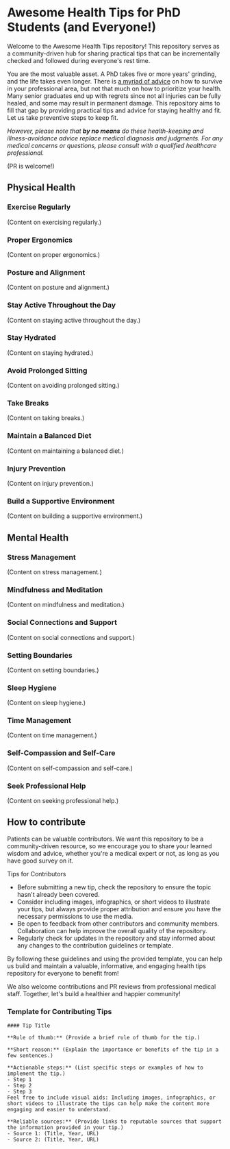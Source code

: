 # Awesome Health Tips for PhD Students (and Everyone!)
Welcome to the Awesome Health Tips repository! This repository serves as a community-driven hub for sharing practical tips that can be incrementally checked and followed during everyone's rest time. 

You are the most valuable asset. A PhD takes five or more years' grinding, and the life takes even longer. There is [a myriad of advice](https://github.com/pliang279/awesome-phd-advice) on how to survive in your professional area, but not that much on how to prioritize your health. Many senior graduates end up with regrets since not all injuries can be fully healed, and some may result in permanent damage. This repository aims to fill that gap by providing practical tips and advice for staying healthy and fit. Let us take preventive steps to keep fit.

*However, please note that **by no means** do these health-keeping and illness-avoidance advice replace medical diagnosis and judgments. For any medical concerns or questions, please consult with a qualified healthcare professional.*

(PR is welcome!)
## Physical Health
### Exercise Regularly
(Content on exercising regularly.)

### Proper Ergonomics
(Content on proper ergonomics.)

### Posture and Alignment
(Content on posture and alignment.)

### Stay Active Throughout the Day
(Content on staying active throughout the day.)

### Stay Hydrated
(Content on staying hydrated.)

### Avoid Prolonged Sitting
(Content on avoiding prolonged sitting.)

### Take Breaks
(Content on taking breaks.)

### Maintain a Balanced Diet
(Content on maintaining a balanced diet.)

### Injury Prevention
(Content on injury prevention.)

### Build a Supportive Environment
(Content on building a supportive environment.)

## Mental Health

### Stress Management
(Content on stress management.)

### Mindfulness and Meditation
(Content on mindfulness and meditation.)

### Social Connections and Support
(Content on social connections and support.)

### Setting Boundaries
(Content on setting boundaries.)

### Sleep Hygiene
(Content on sleep hygiene.)

### Time Management
(Content on time management.)

### Self-Compassion and Self-Care
(Content on self-compassion and self-care.)

### Seek Professional Help
(Content on seeking professional help.)

## How to contribute
Patients can be valuable contributors. We want this repository to be a community-driven resource, so we encourage you to share your learned wisdom and advice, whether you're a medical expert or not, as long as you have good survey on it.

Tips for Contributors
- Before submitting a new tip, check the repository to ensure the topic hasn't already been covered.
- Consider including images, infographics, or short videos to illustrate your tips, but always provide proper attribution and ensure you have the necessary permissions to use the media.
- Be open to feedback from other contributors and community members. Collaboration can help improve the overall quality of the repository.
- Regularly check for updates in the repository and stay informed about any changes to the contribution guidelines or template.

By following these guidelines and using the provided template, you can help us build and maintain a valuable, informative, and engaging health tips repository for everyone to benefit from!

We also welcome contributions and PR reviews from professional medical staff. Together, let's build a healthier and happier community!

### Template for Contributing Tips
```
#### Tip Title

**Rule of thumb:** (Provide a brief rule of thumb for the tip.)

**Short reason:** (Explain the importance or benefits of the tip in a few sentences.)

**Actionable steps:** (List specific steps or examples of how to implement the tip.)
- Step 1
- Step 2
- Step 3
Feel free to include visual aids: Including images, infographics, or short videos to illustrate the tips can help make the content more engaging and easier to understand.

**Reliable sources:** (Provide links to reputable sources that support the information provided in your tip.)
- Source 1: (Title, Year, URL)
- Source 2: (Title, Year, URL)
```
